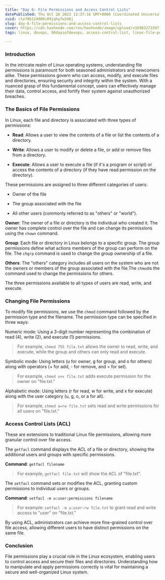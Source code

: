 ```yaml
---
title: "Day 6: File Permissions and Access Control Lists"
datePublished: Thu Oct 26 2023 13:37:16 GMT+0000 (Coordinated Universal Time)
cuid: clo78b124000i09jqhyfw248j
slug: day-6-file-permissions-and-access-control-lists
cover: https://cdn.hashnode.com/res/hashnode/image/upload/v1698327339711/f72b4c61-d0ad-4735-88d5-2b8a2993133e.png
tags: linux, devops, 90daysofdevops, access-control-list, linux-file-permissions

---
```


### Introduction

In the intricate realm of Linux operating systems, understanding file permissions is paramount for both seasoned administrators and newcomers alike. These permissions govern who can access, modify, and execute files and directories, ensuring security and integrity within the system. With a nuanced grasp of this fundamental concept, users can effectively manage their data, control access, and fortify their system against unauthorized breaches.

### **The Basics of File Permissions**

In Linux, each file and directory is associated with three types of permissions:

* **Read**: Allows a user to view the contents of a file or list the contents of a directory.
    
* **Write**: Allows a user to modify or delete a file, or add or remove files from a directory.
    
* **Execute**: Allows a user to execute a file (if it's a program or script) or access the contents of a directory (if they have read permission on the directory).
    

These permissions are assigned to three different categories of users:

* Owner of the file
    
* The group associated with the file
    
* All other users (commonly referred to as "others" or "world").
    

**Owner**: The owner of a file or directory is the individual who created it. The owner has complete control over the file and can change its permissions using the `chown` command.

**Group**: Each file or directory in Linux belongs to a specific group. The group permissions define what actions members of the group can perform on the file. The `chgrp` command is used to change the group ownership of a file.

**Others**: The "others" category includes all users on the system who are not the owners or members of the group associated with the file.The `chmod`is the command used to change the permissions for others.

The three permissions available to all types of users are read, write, and execute.

### **Changing File Permissions**

To modify file permissions, we use the `chmod` command followed by the permission type and the filename. The permission type can be specified in three ways:

Numeric mode: Using a 3-digit number representing the combination of read (4), write (2), and execute (1) permissions.

> For example, `chmod 755 file.txt` allows the owner to read, write, and execute, while the group and others can only read and execute.

Symbolic mode: Using letters (u for owner, g for group, and o for others) along with operators (+ for add, - for remove, and = for set).

> For example, `chmod u+x file.txt` adds execute permission for the owner on "file.txt."

Alphabetic mode: Using letters (r for read, w for write, and x for execute) along with the user category (u, g, o, or a for all).

> For example, `chmod a=rw file.txt` sets read and write permissions for all users on "file.txt."

### **Access Control Lists (ACL)**

These are extensions to traditional Linux file permissions, allowing more granular control over file access.

The `getfacl` command displays the ACL of a file or directory, showing the additional users and groups with specific permissions.

**Command**: `getfacl filename`

> For example, `getfacl file.txt` will show the ACL of "file.txt".

The `setfacl` command sets or modifies the ACL, granting custom permissions to individual users or groups.

**Command**: `setfacl -m u:user:permissions filename`

> For example: `setfacl -m u:user:rw file.txt` to grant read and write access to "user" on "file.txt."

By using ACL, administrators can achieve more fine-grained control over file access, allowing different users to have distinct permissions on the same file.

### **Conclusion**

File permissions play a crucial role in the Linux ecosystem, enabling users to control access and secure their files and directories. Understanding how to manipulate and apply permissions correctly is vital for maintaining a secure and well-organized Linux system.